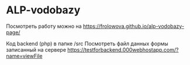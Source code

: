 # ALP-vodobazy

Посмотреть работу можно на https://frolowova.github.io/alp-vodobazy-page/

Код backend (php) в папке /src
Посмотреть файл данных формы записанный на сервере https://testforbackend.000webhostapp.com/?name=viewFile